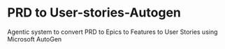 # PRD to User-stories-Autogen
 Agentic system to convert PRD to Epics to Features to User Stories using Microsoft AutoGen
